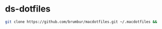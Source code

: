 # ds-dotfiles

```bash
git clone https://github.com/brumbur/macdotfiles.git ~/.macdotfiles && source ~/.macdotfiles/install.sh
```
